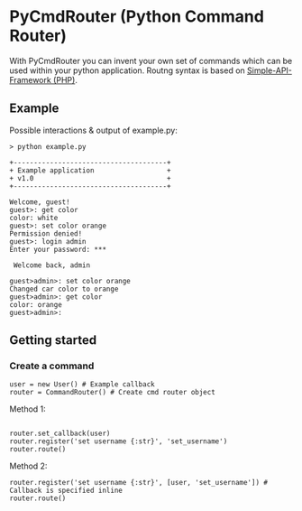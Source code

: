 # PyCmdRouter (Python Command Router)
With PyCmdRouter you can invent your own set of commands which can be used within your python application.
Routng syntax is based on [Simple-API-Framework (PHP)](https://github.com/sleeyax/Simple-API-Framework).

## Example
Possible interactions & output of example.py:
```
> python example.py

+--------------------------------------+
+ Example application                  +
+ v1.0                                 +
+--------------------------------------+

Welcome, guest!
guest>: get color
color: white
guest>: set color orange
Permission denied!
guest>: login admin
Enter your password: ***

 Welcome back, admin

guest>admin>: set color orange
Changed car color to orange
guest>admin>: get color
color: orange
guest>admin>:
```

## Getting started
### Create a command

```
user = new User() # Example callback
router = CommandRouter() # Create cmd router object
```

Method 1:
```

router.set_callback(user)
router.register('set username {:str}', 'set_username')
router.route()
```

Method 2:
```
router.register('set username {:str}', [user, 'set_username']) # Callback is specified inline
router.route()
```

